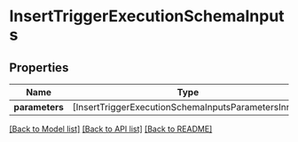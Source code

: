 # InsertTriggerExecutionSchemaInputs

## Properties
Name | Type | Description | Notes
------------ | ------------- | ------------- | -------------
**parameters** | [InsertTriggerExecutionSchemaInputsParametersInner] |  | 

[[Back to Model list]](../README.md#documentation-for-models) [[Back to API list]](../README.md#documentation-for-api-endpoints) [[Back to README]](../README.md)


